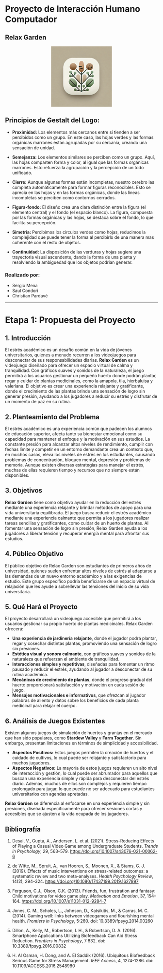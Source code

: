 # Proyecto de Interacción Humano Computador
## Relax Garden

<p align="center">
  <img src="img/new_logo.png" alt="Logo del Proyecto" width="200">
</p>

## Principios de Gestalt del Logo:

- **Proximidad:** Los elementos más cercanos entre sí tienden a ser percibidos como un grupo. En este caso, las hojas verdes y las formas orgánicas marrones están agrupadas por su cercanía, creando una sensación de unidad.

- **Semejanza:** Los elementos similares se perciben como un grupo. Aquí, las hojas comparten forma y color, al igual que las formas orgánicas marrones. Esto refuerza la agrupación y la percepción de un todo unificado.

- **Cierre:** Aunque algunas formas están incompletas, nuestro cerebro las completa automáticamente para formar figuras reconocibles. Esto se aprecia en las hojas y en las formas orgánicas, donde las líneas incompletas se perciben como contornos cerrados.

- **Figura-fondo:** El diseño crea una clara distinción entre la figura (el elemento central) y el fondo (el espacio blanco). La figura, compuesta por las formas orgánicas y las hojas, se destaca sobre el fondo, lo que facilita su percepción.

- **Simetria:** Percibimos los circulos verdes como hojas, reducimos la complejidad que puede tener la forma al percibirlo de una manera mas coherente con el resto de objetos.

-  **Continuidad:** La disposición de las verduras y hojas sugiere una trayectoria visual ascendente, dando la forma de una planta y resolviendo la ambiguedad que los objetos podrian generar.

### Realizado por:
- Sergio Mena
- Saul Condori
- Christian Pardavé

---

# Etapa 1: Propuesta del Proyecto

## 1. Introducción
El estrés académico es un desafío común en la vida de jóvenes universitarios, quienes a menudo recurren a los videojuegos para desconectar de sus responsabilidades diarias. **Relax Garden** es un videojuego diseñado para ofrecer un espacio virtual de calma y tranquilidad. Con gráficos suaves y sonidos de la naturaleza, el juego permitirá a los usuarios gestionar un pequeño huerto donde podrán plantar, regar y cuidar de plantas medicinales, como la amapola, tila, hierbaluisa y valeriana. El objetivo es crear una experiencia relajante y gratificante, donde el crecimiento de las plantas brinde una sensación de logro sin generar presión, ayudando a los jugadores a reducir su estrés y disfrutar de un momento de paz en su rutina.

## 2. Planteamiento del Problema
El estrés académico es una experiencia común que padecen los alumnos de educación superior, afecta tanto su bienestar emocional como su capacidad para mantener el enfoque y la motivación en sus estudios. La constante presión para alcanzar altos niveles de rendimiento, cumplir con fechas límite y competir en un entorno demandante crea un contexto que, en muchos casos, eleva los niveles de estrés en los estudiantes, causando problemas de concentración, bloqueo mental, depresión y problemas de memoria. Aunque existen diversas estrategias para manejar el estrés, muchas de ellas requieren tiempo y recursos que no siempre están disponibles.

## 3. Objetivos
**Relax Garden** tiene como objetivo ayudar en la reducción del estrés mediante una experiencia relajante y brindar métodos de apoyo para una vida universitaria equilibrada. El juego busca reducir el estrés académico mediante una experiencia calmante que permita a los jugadores realizar tareas sencillas y gratificantes, como cuidar de un huerto de plantas. Al fomentar una sensación de logro sin presión, Relax Garden ayuda a los jugadores a liberar tensión y recuperar energía mental para afrontar sus estudios.

## 4. Público Objetivo
El público objetivo de Relax Garden son estudiantes de primeros años de universidad, quienes suelen enfrentar altos niveles de estrés al adaptarse a las demandas de un nuevo entorno académico y a las exigencias de estudio. Este grupo específico podría beneficiarse de un espacio virtual de relajación que les ayude a sobrellevar las tensiones del inicio de su vida universitaria.

## 5. Qué Hará el Proyecto
El proyecto desarrollará un videojuego accesible que permitirá a los usuarios gestionar su propio huerto de plantas medicinales. Relax Garden ofrecerá:

- **Una experiencia de jardinería relajante**, donde el jugador podrá plantar, regar y cosechar distintas plantas, promoviendo una sensación de logro sin presiones.
- **Estética visual y sonora calmante**, con gráficos suaves y sonidos de la naturaleza que refuerzan el ambiente de tranquilidad.
- **Interacciones simples y repetitivas**, diseñadas para fomentar un ritmo pausado y reducir el estrés, ayudando al jugador a desconectar de su rutina académica.
- **Mecánicas de crecimiento de plantas**, donde el progreso gradual del huerto proporcionará satisfacción y motivación en cada sesión de juego.
- **Mensajes motivacionales e informativos**, que ofrezcan al jugador palabras de aliento y datos sobre los beneficios de cada planta medicinal para relajar el cuerpo.

## 6. Análisis de Juegos Existentes
Existen algunos juegos de simulación de huertos y granjas en el mercado que han sido populares, como **Stardew Valley** y **Farm Together**. Sin embargo, presentan limitaciones en términos de simplicidad y accesibilidad.
- **Aspectos Positivos:** Estos juegos permiten la creación de huertos y el cuidado de cultivos, lo cual puede ser relajante y satisfactorio para muchos jugadores.
- **Aspectos Negativos:** La mayoría de estos juegos requieren un alto nivel de interacción y gestión, lo cual puede ser abrumador para aquellos que buscan una experiencia simple y rápida para desconectar del estrés diario. Además, muchos de ellos son complejos y requieren tiempo prolongado para jugar, lo que puede no ser adecuado para estudiantes universitarios con agendas apretadas.

**Relax Garden** se diferencia al enfocarse en una experiencia simple y sin presiones, diseñada específicamente para ofrecer sesiones cortas y accesibles que se ajusten a la vida ocupada de los jugadores.


## Bibliografía

1. Desai, V., Gupta, A., Andersen, L. et al. (2021). Stress-Reducing Effects of Playing a Casual Video Game among Undergraduate Students. *Trends in Psychology*, 29, 563–579. https://doi.org/10.1007/s43076-021-00062-6

2. de Witte, M., Spruit, A., van Hooren, S., Moonen, X., & Stams, G. J. (2019). Effects of music interventions on stress-related outcomes: a systematic review and two meta-analyses. *Health Psychology Review*, 14(2), 294–324. https://doi.org/10.1080/17437199.2019.1627897

3. Ferguson, C.J., Olson, C.K. (2013). Friends, fun, frustration and fantasy: Child motivations for video game play. *Motivation and Emotion*, 37, 154–164. https://doi.org/10.1007/s11031-012-9284-7

4. Jones, C. M., Scholes, L., Johnson, D., Katsikitis, M., & Carras, M. C. (2014). Gaming well: links between videogames and flourishing mental health. *Frontiers in Psychology*, 5:260. doi: 10.3389/fpsyg.2014.00260

5. Dillon, A., Kelly, M., Robertson, I. H., & Robertson, D. A. (2016). Smartphone Applications Utilizing Biofeedback Can Aid Stress Reduction. *Frontiers in Psychology*, 7:832. doi: 10.3389/fpsyg.2016.00832

6. H. Al Osman, H. Dong, and A. El Saddik (2016). Ubiquitous Biofeedback Serious Game for Stress Management. *IEEE Access*, 4, 1274-1286. doi: 10.1109/ACCESS.2016.2548980

